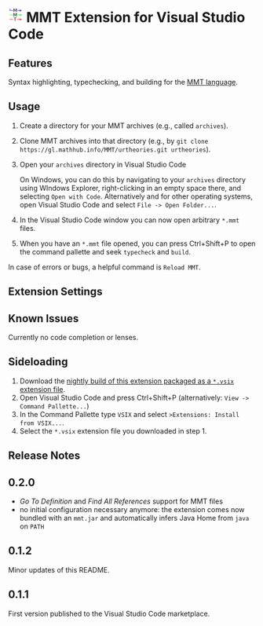 # <img src="./img/logo_better_128x128.png" width="30em" /> MMT Extension for Visual Studio Code

## Features

Syntax highlighting, typechecking, and building for the [MMT language](https://uniformal.github.io/).

<!-- code completion, typechecking, building, lenses. -->

<!-- screenshot or animation -->

## Usage

1. Create a directory for your MMT archives (e.g., called `archives`).
2. Clone MMT archives into that directory (e.g., by `git clone https://gl.mathhub.info/MMT/urtheories.git urtheories`).
3. Open your `archives` directory in Visual Studio Code

   On Windows, you can do this by navigating to your `archives` directory using WIndows Explorer, right-clicking in an empty space there, and selecting `Open with Code`.
   Alternatively and for other operating systems, open Visual Studio Code and select `File -> Open Folder...`.
4. In the Visual Studio Code window you can now open arbitrary `*.mmt` files.
5. When you have an `*.mmt` file opened, you can press Ctrl+Shift+P to open the command pallette and seek `typecheck` and `build`.

In case of errors or bugs, a helpful command is `Reload MMT`.

## Extension Settings
<!--

This extension contributes the following settings:

* `myExtension.enable`: Enable/disable this extension.
* `myExtension.thing`: Set to `blah` to do something.
-->

## Known Issues

Currently no code completion or lenses.

## Sideloading

1. Download the [nightly build of this extension packaged as a `*.vsix` extension file](https://github.com/UniFormal/VSCode-MMT/releases/latest).
2. Open Visual Studio Code and press Ctrl+Shift+P (alternatively: `View -> Command Pallette...`)
3. In the Command Pallette type `VSIX` and select `>Extensions: Install from VSIX...`.
4. Select the `*.vsix` extension file you downloaded in step 1.

## Release Notes

## 0.2.0

- *Go To Definition* and *Find All References* support for MMT files
- no initial configuration necessary anymore: the extension comes now bundled with an `mmt.jar` and automatically infers Java Home from `java` on `PATH`

## 0.1.2

Minor updates of this README.

## 0.1.1

First version published to the Visual Studio Code marketplace.
